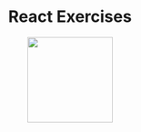 <h1 align="center">
   React Exercises
</h1>

<p align="center">
  <img src="https://github.com/ozkannbuyuk/react-exercises/assets/111967202/93694d2c-36b7-46d7-b0b6-be4108246da7" width="150" />
</p>
